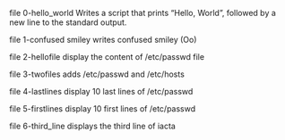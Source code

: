 file 0-hello_world  Writes  a script that prints “Hello, World”, followed by a new line to the standard output.

file 1-confused smiley writes confused smiley (Oo)

file 2-hellofile display the content of /etc/passwd file

file 3-twofiles adds /etc/passwd and /etc/hosts

file 4-lastlines display 10 last lines of /etc/passwd

file 5-firstlines display 10 first lines of /etc/passwd

file 6-third_line displays the third line of iacta

